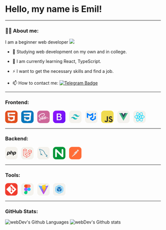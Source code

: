 # Hello, my name is Emil!

---

### :man_technologist: About me:

I am a beginner web developer
<img src="https://media.giphy.com/media/WUlplcMpOCEmTGBtBW/giphy.gif" width="30px">

- :telescope: Studying web development on my own and in college.

- :seedling: I am currently learning React, TypeScript.

- :zap: I want to get the necessary skills and find a job.

- :mailbox: How to contact me: [![Telegram Badge](https://img.shields.io/badge/-emilburganov-blue?style=flat&logo=Telegram&logoColor=white)](https://t.me/emil_burganov)

---

### Frontend:

<div>
  <img src="https://github.com/tandpfun/skill-icons/blob/main/icons/HTML.svg" title="html5" alt="html5" width="40" height="40"/> &nbsp
  <img src="https://github.com/tandpfun/skill-icons/blob/main/icons/CSS.svg" title="css" alt="css" width="40" height="40"/> &nbsp
  <img src="https://github.com/tandpfun/skill-icons/blob/main/icons/Sass.svg" title="sass" alt="sass" width="40" height="40"/> &nbsp
  <img src="https://github.com/tandpfun/skill-icons/blob/main/icons/Bootstrap.svg" title="bootstrap" alt="bootstrap" width="40" height="40"/> &nbsp
  <img src="https://github.com/tandpfun/skill-icons/blob/main/icons/TailwindCSS-Light.svg" title="tailwindcss" alt="tailwindcss" width="40" height="40"/> &nbsp
  <img src="https://github.com/tandpfun/skill-icons/blob/main/icons/MaterialUI-Light.svg" title="mui" alt="mui" width="40" height="40"/> &nbsp
  <img src="https://github.com/tandpfun/skill-icons/blob/main/icons/JavaScript.svg" title="javascript" alt="javascript" width="40" height="40"/> &nbsp
  <img src="https://github.com/tandpfun/skill-icons/blob/main/icons/VueJS-Light.svg" title="vuejs" alt="vuejs" width="40" height="40"/> &nbsp
  <img src="https://github.com/tandpfun/skill-icons/blob/main/icons/React-Light.svg" title="react" alt="react" width="40" height="40"/> &nbsp
</div>

---

### Backend:

<div>
  <img src="https://github.com/tandpfun/skill-icons/blob/main/icons/PHP-Light.svg" title="php" alt="php" width="40" height="40"/> &nbsp
  <img src="https://github.com/tandpfun/skill-icons/blob/main/icons/Laravel-Light.svg" title="laravel" alt="laravel" width="40" height="40"/> &nbsp
  <img src="https://github.com/tandpfun/skill-icons/blob/main/icons/MySQL-Light.svg" title="mysql" alt="mysql" width="40" height="40"/> &nbsp
  <img src="https://github.com/tandpfun/skill-icons/blob/main/icons/Nginx.svg" title="nginx" alt="nginx" width="40" height="40"/> &nbsp
  <img src="https://github.com/tandpfun/skill-icons/blob/main/icons/Postman.svg" title="postman" alt="postman" width="40" height="40"/> &nbsp
</div>

---

### Tools:

<div>
  <img src="https://github.com/tandpfun/skill-icons/blob/main/icons/Git.svg" title="git" alt="git" width="40" height="40"/> &nbsp
  <img src="https://github.com/tandpfun/skill-icons/blob/main/icons/Figma-Light.svg" title="figma" alt="figma" width="40" height="40"/> &nbsp
  <img src="https://github.com/tandpfun/skill-icons/blob/main/icons/Vite-Light.svg" title="vite" alt="vite" width="40" height="40"/> &nbsp
  <img src="https://github.com/tandpfun/skill-icons/blob/main/icons/Webpack-Light.svg" title="webpack" alt="webpack" width="40" height="40"/> &nbsp
</div>

---

### GitHub Stats:
<div>
  <img height="200px" alt="webDev's Github Languages" src="https://github-readme-stats-sigma-five.vercel.app/api/top-langs/?username=emilburganov&layout=compact&theme=vision-friendly-dark" />
  <img height="200px" src="http://github-readme-streak-stats.herokuapp.com?user=emilburganov&theme=dark&background=000000" alt="webDev's Github stats" />
</div>
